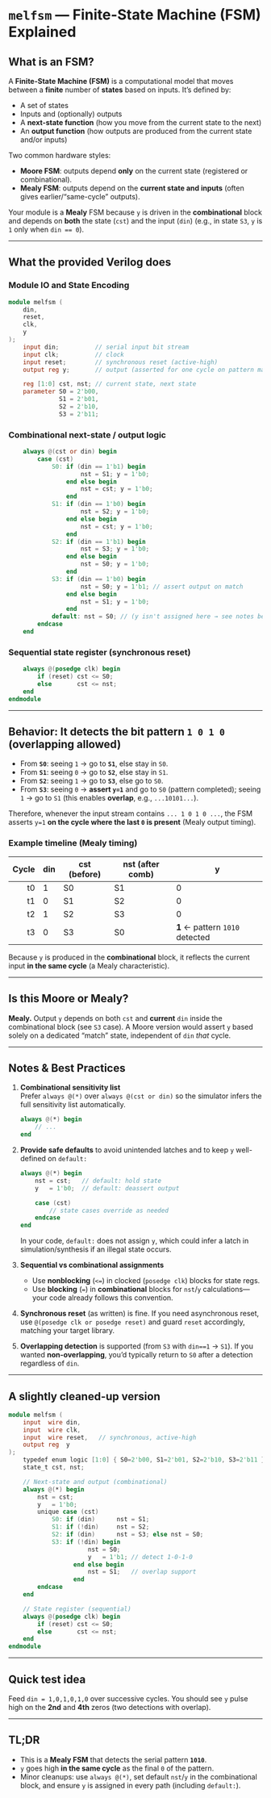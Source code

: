 
# `melfsm` — Finite-State Machine (FSM) Explained

## What is an FSM?
A **Finite-State Machine (FSM)** is a computational model that moves between a **finite** number of **states** based on inputs. It’s defined by:
- A set of states
- Inputs and (optionally) outputs
- A **next-state function** (how you move from the current state to the next)
- An **output function** (how outputs are produced from the current state and/or inputs)

Two common hardware styles:
- **Moore FSM**: outputs depend **only** on the current state (registered or combinational).
- **Mealy FSM**: outputs depend on the **current state and inputs** (often gives earlier/“same-cycle” outputs).

Your module is a **Mealy** FSM because `y` is driven in the **combinational** block and depends on **both** the state (`cst`) and the input (`din`) (e.g., in state `S3`, `y` is `1` only when `din == 0`).

---

## What the provided Verilog does

### Module IO and State Encoding
```verilog
module melfsm (
    din,
    reset,
    clk,
    y
);
    input din;          // serial input bit stream
    input clk;          // clock
    input reset;        // synchronous reset (active-high)
    output reg y;       // output (asserted for one cycle on pattern match)

    reg [1:0] cst, nst; // current state, next state
    parameter S0 = 2'b00,
              S1 = 2'b01,
              S2 = 2'b10,
              S3 = 2'b11;
```

### Combinational next-state / output logic
```verilog
    always @(cst or din) begin
        case (cst)
            S0: if (din == 1'b1) begin
                    nst = S1; y = 1'b0;
                end else begin
                    nst = cst; y = 1'b0;
                end
            S1: if (din == 1'b0) begin
                    nst = S2; y = 1'b0;
                end else begin
                    nst = cst; y = 1'b0;
                end
            S2: if (din == 1'b1) begin
                    nst = S3; y = 1'b0;
                end else begin
                    nst = S0; y = 1'b0;
                end
            S3: if (din == 1'b0) begin
                    nst = S0; y = 1'b1; // assert output on match
                end else begin
                    nst = S1; y = 1'b0;
                end
            default: nst = S0; // (y isn't assigned here → see notes below)
        endcase
    end
```

### Sequential state register (synchronous reset)
```verilog
    always @(posedge clk) begin
        if (reset) cst <= S0;
        else       cst <= nst;
    end
endmodule
```

---

## Behavior: It detects the bit pattern **`1 0 1 0`** (overlapping allowed)

- From **`S0`**: seeing `1` → go to **`S1`**, else stay in `S0`.
- From **`S1`**: seeing `0` → go to **`S2`**, else stay in `S1`.
- From **`S2`**: seeing `1` → go to **`S3`**, else go to `S0`.
- From **`S3`**: seeing `0` → **assert `y=1`** and go to `S0` (pattern completed);
  seeing `1` → go to `S1` (this enables **overlap**, e.g., `...10101...`).

Therefore, whenever the input stream contains `... 1 0 1 0 ...`, the FSM asserts `y=1` **on the cycle where the last `0` is present** (Mealy output timing).

### Example timeline (Mealy timing)
| Cycle | din | cst (before) | nst (after comb) | y |
|------:|-----|---------------|------------------|---|
|   t0  |  1  | S0            | S1               | 0 |
|   t1  |  0  | S1            | S2               | 0 |
|   t2  |  1  | S2            | S3               | 0 |
|   t3  |  0  | S3            | S0               | **1** ← pattern `1010` detected |

Because `y` is produced in the **combinational** block, it reflects the current input **in the same cycle** (a Mealy characteristic).

---

## Is this Moore or Mealy?
**Mealy.** Output `y` depends on both `cst` and **current** `din` inside the combinational block (see `S3` case). A Moore version would assert `y` based solely on a dedicated “match” state, independent of `din` *that* cycle.

---

## Notes & Best Practices

1. **Combinational sensitivity list**  
   Prefer `always @(*)` over `always @(cst or din)` so the simulator infers the full sensitivity list automatically.
   ```verilog
   always @(*) begin
       // ...
   end
   ```

2. **Provide safe defaults** to avoid unintended latches and to keep `y` well-defined on `default:`
   ```verilog
   always @(*) begin
       nst = cst;   // default: hold state
       y   = 1'b0;  // default: deassert output

       case (cst)
           // state cases override as needed
       endcase
   end
   ```
   In your code, `default:` does not assign `y`, which could infer a latch in simulation/synthesis if an illegal state occurs.

3. **Sequential vs combinational assignments**  
   - Use **nonblocking** (`<=`) in clocked (`posedge clk`) blocks for state regs.
   - Use **blocking** (`=`) in **combinational** blocks for `nst`/`y` calculations—your code already follows this convention.

4. **Synchronous reset** (as written) is fine. If you need asynchronous reset, use `@(posedge clk or posedge reset)` and guard `reset` accordingly, matching your target library.

5. **Overlapping detection** is supported (from `S3` with `din==1` → `S1`). If you wanted **non-overlapping**, you’d typically return to `S0` after a detection regardless of `din`.

---

## A slightly cleaned-up version
```verilog
module melfsm (
    input  wire din,
    input  wire clk,
    input  wire reset,   // synchronous, active-high
    output reg  y
);
    typedef enum logic [1:0] { S0=2'b00, S1=2'b01, S2=2'b10, S3=2'b11 } state_t;
    state_t cst, nst;

    // Next-state and output (combinational)
    always @(*) begin
        nst = cst;
        y   = 1'b0;
        unique case (cst)
            S0: if (din)      nst = S1;
            S1: if (!din)     nst = S2;
            S2: if (din)      nst = S3; else nst = S0;
            S3: if (!din) begin
                      nst = S0;
                      y   = 1'b1; // detect 1-0-1-0
                  end else begin
                      nst = S1;   // overlap support
                  end
        endcase
    end

    // State register (sequential)
    always @(posedge clk) begin
        if (reset) cst <= S0;
        else       cst <= nst;
    end
endmodule
```

---

## Quick test idea
Feed `din = 1,0,1,0,1,0` over successive cycles. You should see `y` pulse high on the **2nd** and **4th** zeros (two detections with overlap).

---

## TL;DR
- This is a **Mealy FSM** that detects the serial pattern **`1010`**.
- `y` goes high **in the same cycle** as the final `0` of the pattern.
- Minor cleanups: use `always @(*)`, set default `nst`/`y` in the combinational block, and ensure `y` is assigned in every path (including `default:`).

